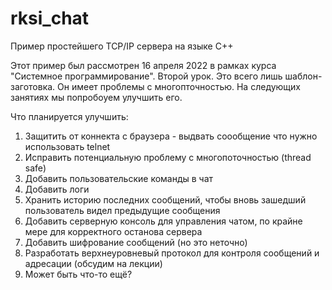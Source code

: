 # rksi_chat

Пример простейшего TCP/IP сервера на языке С++

Этот пример был рассмотрен 16 апреля 2022 в рамках курса "Системное программирование". Второй урок.
Это всего лишь шаблон-заготовка. Он имеет проблемы с многопточностью. На следующих занятиях мы попробоуем улучшить его.

Что планируется улучшить:  
1. Защитить от коннекта с браузера - выдвать соообщение что нужно использовать telnet
2. Исправить потенциальную проблему с многопоточностью (thread safe)
3. Добавить пользовательские команды в чат
4. Добавить логи
5. Хранить историю последних сообщений, чтобы вновь зашедший пользователь видел предыдущие сообщения
6. Добавить серверную консоль для управления чатом, по крайне мере для корректного останова сервера
7. Добавить шифрование сообщений (но это неточно)
8. Разработать верхнеуровневый протокол для контроля сообщений и адресации (обсудим на лекции)
9. Может быть что-то ещё?
